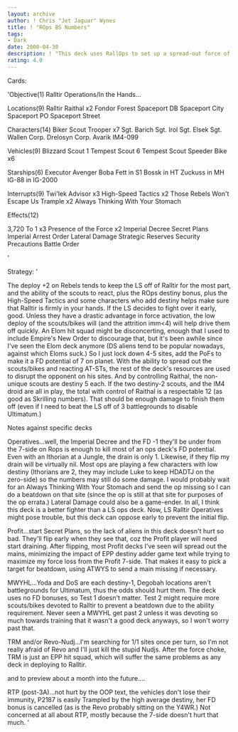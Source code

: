 ```yaml
---
layout: archive
author: ! Chris "Jet Jaguar" Wynes
title: ! "ROps BS Numbers"
tags:
- Dark
date: 2000-04-30
description: ! "This deck uses RallOps to set up a spread-out force of biker scouts on speeder bikes to cover Ralltir with reacts.  The Raithal system adds +2 to their destiny for a numbers total of 12 to 15, for upto a 12 force number loss."
rating: 4.0
---
```

Cards: 

'Objective(1)
Ralltir Operations/In the Hands...

Locations(9)
Ralltir
Raithal x2
Fondor
Forest
Spaceport DB
Spaceport City
Spaceport PO
Spaceport Street

Characters(14)
Biker Scout Trooper x7
Sgt. Barich
Sgt. Irol
Sgt. Elsek
Sgt. Wallen
Corp. Drelosyn
Corp. Avarik
IM4-099

Vehicles(9)
Blizzard Scout 1
Tempest Scout 6
Tempest Scout
Speeder Bike x6

Starships(6)
Executor
Avenger
Boba Fett in S1
Bossk in HT
Zuckuss in MH
IG-88 in IG-2000

Interrupts(9)
Twi'lek Advisor x3
High-Speed Tactics x2
Those Rebels Won't Escape Us
Trample x2
Always Thinking With Your Stomach

Effects(12)

3,720 To 1 x3
Presence of the Force x2
Imperial Decree
Secret Plans
Imperial Arrest Order
Lateral Damage
Strategic Reserves
Security Precautions
Battle Order

'

Strategy: '

The deploy +2 on Rebels tends to keep the LS off of Ralltir for the most part, and the ability of the scouts to react, plus the ROps destiny bonus, plus the High-Speed Tactics and some characters who add destiny helps make sure that Ralltir is firmly in your hands.	If the LS decides to fight over it early, good.  Unless they have a drastic advantage in force activation, the low deploy of the scouts/bikes will (and the attrition imm<4) will help drive them off quickly.  An Elom hit squad might be disconcerting, enough that I used to include Empire's New Order to discourage that, but it's been awhile since I've seen the Elom deck anymore (DS aliens tend to be popular nowadays, against which Eloms suck.)  So I just lock down 4-5 sites, add the PoFs to make it a FD potential of 7 on planet.  With the ability to spread out the scouts/bikes and reacting AT-STs, the rest of the deck's resources are used to disrupt the opponent on his sites.  And by controlling Raithal, the non-unique scouts are destiny 5 each.  If the two destiny-2 scouts, and the IM4 droid are all in play, the total with control of Raithal is a respectable 12 (as good as Skrilling numbers).	That should be enough damage to finish them off (even if I need to beat the LS off of 3 battlegrounds to disable Ultimatum.)

Notes against specific decks

Operatives...well, the Imperial Decree and the FD -1 they'll be under from the 7-side on Rops is enough to kill most of an ops deck's FD potential.  Even with an Ithorian at a Jungle, the drain is only 1.	Likewise, if they flip my drain will be virtually nil.	Most ops are playing a few characters with low destiny (Ithorians are 2, they may include Luke to keep HDADTJ on the zero-side) so the numbers may still do some damage.  I would probably wait for an Always Thinking With Your Stomach and send the op missing so I can do a beatdown on that site (since the op is still at that site for purposes of the op errata.)  Lateral Damage could also be a game-ender.  In all, I think this deck is a better fighter than a LS ops deck.  Now, LS Ralltir Operatives might pose trouble, but this deck can oppose early to prevent the initial flip.

Profit...start Secret Plans, so the lack of aliens in this deck doesn't hurt so bad.  They'll flip early when they see that, coz the Profit player will need start draining.	After flipping, most Profit decks I've seen will spread out the mains, minimizing the impact of EPP destiny adder game text while trying to maximize my force loss from the Profit 7-side.  That makes it easy to pick a target for beatdown, using ATWYS to send a main missing if necessary.

MWYHL...Yoda and DoS are each destiny-1, Degobah locations aren't battlegrounds for Ultimatum, thus the odds should hurt them.  The deck uses no FD bonuses, so Test 1 doesn't matter.  Test 2 might require more scouts/bikes devoted to Ralltir to prevent a beatdown due to the ability requirement.  Never seen a MWYHL get past 2 unless it was devoting so much towards training that it wasn't a good deck anyways, so I won't worry past that.

TRM and/or Revo-Nudj...I'm searching for 1/1 sites once per turn, so I'm not really afraid of Revo and I'll just kill the stupid Nudjs.  After the force choke, TRM is just an EPP hit squad, which will suffer the same problems as any deck in deploying to Ralltir.

and to preview about a month into the future....

RTP (post-3A)...not hurt by the OOP text, the vehicles don't lose their immunity, P2187 is easily Trampled by the high average destiny, her FD bonus is cancelled (as is the Revo probably sitting on the Y4WR.)  Not concerned at all about RTP, mostly because the 7-side doesn't hurt that much. '